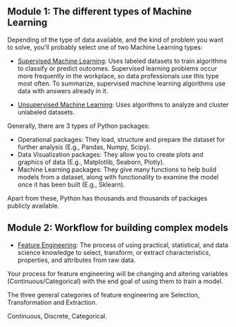 ## Module 1: The different types of Machine Learning

Depending of the type of data available, and the kind of problem you want to solve, you'll probably select one of two Machine Learning types:

  - <ins>Supervised Machine Learning</ins>: Uses labeled datasets to train algorithms to classify or predict outcomes. Supervised learning problems
occur more frequently in the workplace, so data professionals use this type most often.
    To summarize, supervised machine learning algorithms use data with answers already in it.

  - <ins>Unsupervised Machine Learning</ins>: Uses algorithms to analyze and cluster unlabeled datasets.

Generally, there are 3 types of Python packages:

  - Operational packages: They load, structure and prepare the dataset for further analysis (E.g., Pandas, Numpy, Scipy).
  - Data Visualization packages: They allow you to create plots and graphics of data (E.g., Matplotlib, Seaborn, Plotly).
  - Machine Learning packages: They give many functions to help build models from a dataset, along with functionality to examine the model once it has
been built (E.g., Sklearn).

Apart from these, Python has thousands and thousands of packages publicly available.

## Module 2: Workflow for building complex models

  - <ins>Feature Engineering</ins>: The process of using practical, statistical, and data science knowledge to select, transform, or extract
characteristics, properties, and attributes from raw data.

  Your process for feature engineering will be changing and altering variables (Continuous/Categorical) with the end goal of using them to train a
model.

  The three general categories of feature engineering are Selection, Transformation and Extraction.

Continuous, Discrete, Categorical.
